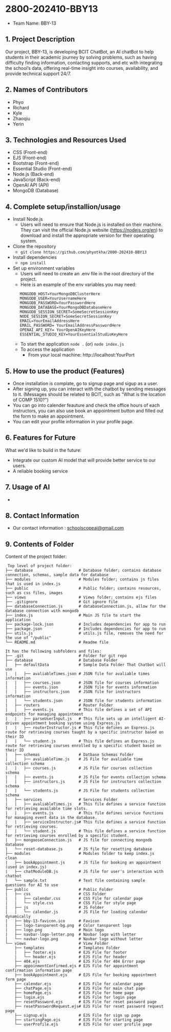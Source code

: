# 2800-202410-BBY13
* Team Name: BBY-13
## 1. Project Description
Our project, BBY-13, is developing BCIT ChatBot, an AI chatBot to help students in their academic journey by solving problems, such as having difficulty finding information, contacting supports, and etc with integrating the school’s data, offering real-time insight into courses, availability, and provide technical support 24/7.

## 2. Names of Contributors
* Phyo
* Richard 
* Kyle
* Zhaoqiu
* Yerin
	
## 3. Technologies and Resources Used
* CSS (Front-end)
* EJS (Front-end)
* Bootstrap (Front-end)
* Essential Studio (Front-end)
* Node.js (Back-end)
* JavaScript (Back-end)
* OpenAI API (API)
* MongoDB (Database)

## 4. Complete setup/installion/usage
* Install Node.js 
    * Users will need to ensure that Node.js is installed on their machine. They can visit the official Node.js website (https://nodejs.org/en) to download and install the appropriate version for their operating system.
* Clone the repository
    * `git clone https://github.com/phyotkha/2800-202410-BBY13 `
* Install dependencies
    * `npm install` 
* Set up environment variables
    * Users will need to create an .env file in the root directory of the project. 
    * Here is an example of the env variables you may need: 
    ```PORT= YourDesiredPortHere
       MONGODB_HOST=YourMongoDBClusterHere
       MONGODB_USER=YourUsernameHere
       MONGODB_PASSWORD=YourPasswordHere
       MONGODB_DATABASE=YourMongoDBDatabaseHere
       MONGODB_SESSION_SECRET=SomeSecretSessionKey
       NODE_SESSION_SECRET=SomeSecretSessionKey
       EMAIL=YourEmailAddressHere
       EMAIL_PASSWORD= YourEmailAddressPasswordHere
       OPENAI_API_KEY= YourOpenAIKeyHere
       ESSENTIAL_STUDIO_KEY=YourEssentialStudioKeyHere
    ```
    * To start the application
    `node .`
    (or)
    `node index.js`
    * To access the application
      * From your local machine: http://localhost:YourPort

## 5. How to use the product (Features)
* Once installation is complate, go to signup page and sigup as a user. 
* After signing up, you can interact with the chatbot by sending messages to it. (Messages should be related to BCIT, such as "What is the location of COMP 1510?")
* You can go into calender feauture and check the office hours of each instructors, you can also use book an appointment button and filled out the form to make an appointment. 
* You can edit your profile information in your profile page.

## 6. Features for Future
What we'd like to build in the future:
* Integrate our custom AI model that will provide better service to our users.
* A reliable booking service

## 7. Usage of AI 
*

## 8. Contact Information
* Our contact information : schoolscopeai@gmail.com

## 9. Contents of Folder
Content of the project folder:

```
 Top level of project folder: 
├── database                    # Database folder; contains database connection, schemas, sample data for database
├── modules                     # Modules folder; contains js files that is used in index.js
├── public                      # Public folder; contains resources, such as css files, images
├── views                       # Views folder; contains ejs files 
├── .gitignore                  # Git ignore file
├── databaseConnection.js       # databaseConnection.js, allow for the database connection with mongodb 
├── index.js                    # Main JS file to start the application 
├── package-lock.json           # Includes dependencies for app to run
├── package.json                # Includes dependencies for app to run
├── utils.js                    # utils.js file, removes the need for the use of "/public"
└── README.md                   # Readme file

It has the following subfolders and files:
├── .git                        # Folder for git repo
├── database                    # Database Folder
|   ├── defaultData             # Sample Data Folder That Chatbot will use
|   |   ├── avaliableTimes.json # JSON file for avaliable times information
|   |   ├── courses.json        # JSON file for courses information
|   |   ├── events.json         # JSON file for events information
|   |   ├── instructors.json    # JSON file for instructors information
|   |   └── students.json       # JSON file for students information
|   ├── routers                 # Router Folder
|   |   ├── events.js           # This file defines a set of API endpoints for managing appointment
|   |   ├── parseUserInput.js   # This file sets up an intelligent AI-driven appointment booking system using Express.js
|   |   ├── routerInstructor.js # This file defines an Express.js route for retrieving courses taught by a specific instructor based on their ID
|   |   └── student.js          # This file defines an Express.js route for retrieving courses enrolled by a specific student based on their ID
|   ├── schemas                 # Datbase Schemas Folder
|   |   ├── avaliableTime.js    # JS File for avaliable time collection schema
|   |   ├── courses.js          # JS File for courses collection schema
|   |   ├── events.js           # JS File for events collection schema
|   |   ├── instructors.js      # JS File for instructors collection schema
|   |   └── students.js         # JS File for students collection schema
|   ├── services                # Services Folder
|   |   ├── avaliableTimes.js   # This file defines a service function for retrieving available time slots.
|   |   ├── events.js           # This file defines service functions for managing event data in the database.
|   |   ├── serviceInstructor.js# This file defines a service function for retrieving courses.
|   |   └── student.js          # This file defines a service function for retrieving courses enrolled by a specific student.
|   ├── mongooseConnection.js   # JS file for connecting mongodb database
|   └── reset-database.js       # JS file for resetting database
├── modules                     # Modules folder to keep index.js clean
|   ├── bookAppointment.js      # JS file for booking an appointment (used in index.js)
|   ├── chatModuleDB.js         # JS file for user's interaction with chatbot
|   └── sample.txt              # Text file containing sample questions for AI to use
├── public                      # Public Folder
|   ├── css                     # CSS Folder
|   |   ├── calendar.css        # CSS File for calendar page
|   |   └── style.css           # CSS File for style page
|   ├── js                      # JS Folder
|   |   └── calendar.js         # JS File for loading calendar dynamically
|   ├── bby-13-favicon.ico      # Favicon
|   ├── logo-tansparent-bg.png  # Color tansparent logo
|   ├── logo.png                # Main logo  
|   ├── navbar-logo-letter.png  # Navbar logo with letter
|   └── navbar-logo.png         # Navbar logo without letter
└── views                       # View Folder
    ├── templates               # Templates Folder
    |   ├── footer.ejs          # EJS File for footer
    |   └── header.ejs          # EJS File for header
    ├── 404.ejs                 # EJS File for 404 Error page
    ├── appoinmentConfirmed.ejs # EJS File for appointment confirmation information page
    ├── bookAppointment.ejs     # EJS File for booking appointment form page
    ├── calendar.ejs            # EJS File for calendar page
    ├── chatPage.ejs            # EJS File for main chat page
    ├── homePage.ejs            # EJS File for home page
    ├── login.ejs               # EJS File for login page
    ├── resetPassword.ejs       # EJS File for reset password page
    ├── resetPasswordRequest.ejs# EJS File for reset password request page
    ├── signup.ejs              # EJS File for sign up page
    ├── startingPage.ejs        # EJS File for starting page 
    └── userProfile.ejs         # EJS File for user profile page
